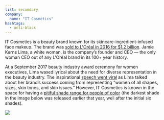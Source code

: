 ```yaml
---
list: secondary
company:
  name: "IT Cosmetics"
hashtags:
  - anti-black
---
```


IT Cosmetics is a beauty brand known for its skincare-ingredient-infused face makeup. The brand was [sold to L'Oréal in 2016 for $1.2 billion](https://www.forbes.com/sites/chloesorvino/2017/05/17/jamie-kern-lima-loreal-beauty-it-cosmetics/#d9c45a33b4f9). Jamie Kerns Lima, a white woman, is the company’s founder and CEO &mdash; the only woman CEO out of any L'Oréal brand in its 100+ year history.

At a September 2017 beauty industry award ceremony for women executives, Lima waxed lyrical about the need for diverse representation in the beauty industry. The inspirational [speech went viral](https://www.youtube.com/watch?v=tqRw-JSYADc) as Lima talked about her brand’s success coming from representing “women of all shapes, sizes, skin tones, and skin issues.” However, IT Cosmetics is known in the space for having a [pitiful shade range for people of color](https://www.bustle.com/p/the-founder-of-it-cosmetics-made-a-viral-speech-on-inclusivity-women-of-color-arent-having-it-2414205) (the darkest shade in the image below was released earlier that year, well after the initial six shades).

![](/it-cc.jpg)
